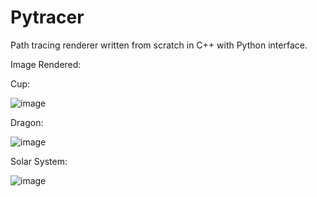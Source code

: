 # Pytracer
Path tracing renderer written from scratch in C++ with Python interface.

Image Rendered:

Cup:

![image](https://github.com/IteratorAdvance/Pytacer/raw/master/demos/cup.png)

Dragon:

![image](https://github.com/IteratorAdvance/Pytacer/raw/master/demos/dragon.png)

Solar System:

![image](https://github.com/IteratorAdvance/Pytacer/raw/master/demos/solar.png)

